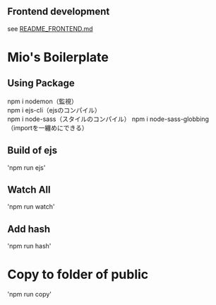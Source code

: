 ## Frontend development

see [README_FRONTEND.md](./README_FRONTEND.md)
# Mio's Boilerplate

## Using Package
npm i nodemon（監視）<br>
npm i ejs-cli（ejsのコンパイル）<br>
npm i node-sass（スタイルのコンパイル）
npm i node-sass-globbing（importを一纏めにできる）

## Build of ejs
'npm run ejs'

## Watch All
'npm run watch'

## Add hash
'npm run hash'

# Copy to folder of public
'npm run copy'
